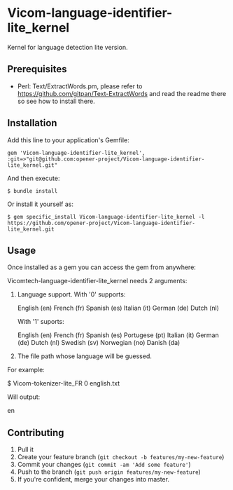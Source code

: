 Vicom-language-identifier-lite_kernel
=====================================

Kernel for language detection lite version.

## Prerequisites

  * Perl: Text/ExtractWords.pm, please refer to https://github.com/gitpan/Text-ExtractWords and read the readme there so see how to install there.

## Installation


Add this line to your application's Gemfile:

    gem 'Vicom-language-identifier-lite_kernel', :git=>"git@github.com:opener-project/Vicom-language-identifier-lite_kernel.git"

And then execute:

    $ bundle install

Or install it yourself as:

    $ gem specific_install Vicom-language-identifier-lite_kernel -l https://github.com/opener-project/Vicom-language-identifier-lite_kernel.git

## Usage

Once installed as a gem you can access the gem from anywhere:

Vicomtech-language-identifier-lite_kernel needs 2 arguments:

1. Language support. With '0' supports:

	English (en)
	French (fr)
	Spanish (es)
	Italian (it)
	German (de)
	Dutch (nl)

   With '1' suports:

	English (en)
	French (fr)
	Spanish (es)
	Portugese (pt)
	Italian (it)
	German (de)
	Dutch (nl)
	Swedish (sv)
	Norwegian (no)
	Danish (da)

2. The file path whose language will be guessed.

For example:

$ Vicom-tokenizer-lite_FR 0 english.txt

Will output:

en


## Contributing

1. Pull it
2. Create your feature branch (`git checkout -b features/my-new-feature`)
3. Commit your changes (`git commit -am 'Add some feature'`)
4. Push to the branch (`git push origin features/my-new-feature`)
5. If you're confident, merge your changes into master.

